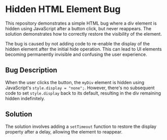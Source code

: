 # Hidden HTML Element Bug

This repository demonstrates a simple HTML bug where a div element is hidden using JavaScript after a button click, but never reappears.  The solution demonstrates how to correctly restore the visibility of the element.

The bug is caused by not adding code to re-enable the display of the hidden element after the initial hide operation. This can lead to UI elements becoming permanently invisible and confusing the user experience.

## Bug Description

When the user clicks the button, the `myDiv` element is hidden using JavaScript's `style.display = "none";`.  However, there's no subsequent code to set `style.display` back to its default, resulting in the div remaining hidden indefinitely.

## Solution

The solution involves adding a `setTimeout` function to restore the display property after a delay, allowing the element to reappear.